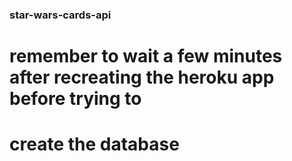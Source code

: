 ### star-wars-cards-api

# remember to wait a few minutes after recreating the heroku app before trying to 
# create the database